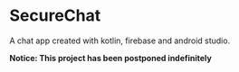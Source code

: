 # SecureChat
A chat app created with kotlin, firebase and android studio.

**Notice: This project has been postponed indefinitely**
